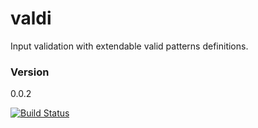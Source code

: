 # valdi
Input validation with extendable valid patterns definitions.

### Version

0.0.2

[![Build Status](https://travis-ci.org/martinswiderski/valdi.svg?branch=master)](https://travis-ci.org/martinswiderski/valdi)


